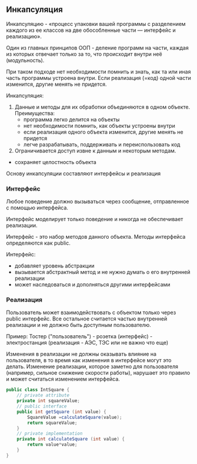 ## Инкапсуляция

Инкапсуляцию - «процесс упаковки вашей программы с разделением каждого из ее классов на две обособленные части — интерфейс и реализацию».

Один из главных принципов ООП - деление программ на части, каждая из которых отвечает только за то, что происходит внутри неё (модульность).

При таком подходе нет необходимости помнить и знать, как та или иная часть программы устроена внутри. Если реализация (=код) одной части изменится, другие менять не придется.

Инкапсуляция:
1. Данные и методы для их обработки объединяются в одном объекте.
  Преимущества:
      - программа легко делится на объекты
      - нет необходимости помнить, как объекты устроены внутри
      - если реализация одного объекта изменится, другие менять не придется
      - легче разрабатывать, поддерживать и переиспользовать код
2. Ограничивается доступ извне к данным и некоторым методам.
  - сохраняет целостность объекта

Основу инкапсуляции составляют интерфейсы и реализация


### Интерфейс

Любое поведение должно вызываться через сообщение, отправленное с помощью интерфейса.

Интерфейс моделирует только поведение и никогда не обеспечивает реализации.

Интерфейс - это набор методов данного объекта. Методы интерфейса определяются как public.

Интерфейс:
- добавляет уровень абстракции
- вызывается абстрактный метод и не нужно думать о его внутренней реализации
- может наследоваться и дополняться другими интерфейсами


### Реализация

Пользователь может взаимодействовать с объектом только через public интерфейс. Все остальное считается частью внутренней реализации и не должно быть доступным пользователю.

Пример:
Тостер ("пользователь") - розетка (интерфейс) - электростанция (реализация - АЭС, ТЭС или не важно что еще)

Изменения в реализации не должны оказывать влияние на пользователя, в то время как изменения в интерфейсе могут это делать. Изменение реализации, которое заметно для пользователя (например, сильное снижение скорости работы), нарушает это правило и может считаться изменением интерфейса.


```java
public class IntSquare {
    // private attribute
    private int squareValue;
    // public interface
    public int getSquare (int value) {
        SquareValue =calculateSquare(value);
        return squareValue;
    }
    // private implementation
    private int calculateSquare (int value) {
        return value*value;
    }
}
```

